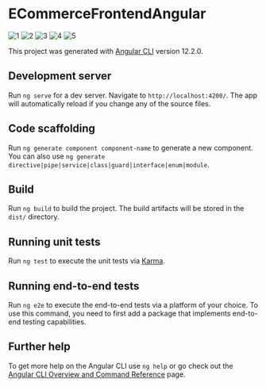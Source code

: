 # ECommerceFrontendAngular

![1](https://user-images.githubusercontent.com/77804034/133407546-39109d1c-cf22-4400-a208-9dd5c8de83d2.png)
![2](https://user-images.githubusercontent.com/77804034/133407557-7e3bccd8-68b3-4849-823e-c593176d134c.png)
![3](https://user-images.githubusercontent.com/77804034/133407563-c814d52c-878f-4457-98d9-1b7703b8f80c.png)
![4](https://user-images.githubusercontent.com/77804034/133407568-4cf59508-20fc-4e58-b893-ffe19c64bcaf.png)
![5](https://user-images.githubusercontent.com/77804034/133407573-111673f4-cdb6-416f-92f2-4b9cb579c85e.png)




This project was generated with [Angular CLI](https://github.com/angular/angular-cli) version 12.2.0.

## Development server

Run `ng serve` for a dev server. Navigate to `http://localhost:4200/`. The app will automatically reload if you change any of the source files.

## Code scaffolding

Run `ng generate component component-name` to generate a new component. You can also use `ng generate directive|pipe|service|class|guard|interface|enum|module`.

## Build

Run `ng build` to build the project. The build artifacts will be stored in the `dist/` directory.

## Running unit tests

Run `ng test` to execute the unit tests via [Karma](https://karma-runner.github.io).

## Running end-to-end tests

Run `ng e2e` to execute the end-to-end tests via a platform of your choice. To use this command, you need to first add a package that implements end-to-end testing capabilities.

## Further help

To get more help on the Angular CLI use `ng help` or go check out the [Angular CLI Overview and Command Reference](https://angular.io/cli) page.

